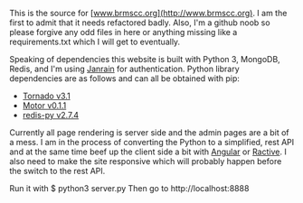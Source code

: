This is the source for [www.brmscc.org](http://www.brmscc.org).  I am the first to admit that it needs refactored badly.  Also, I'm a github noob so please forgive any odd files in here or anything missing like a requirements.txt which I will get to eventually.  

Speaking of dependencies this website is built with Python 3, MongoDB, Redis, and I'm using [Janrain](http://janrain.com/) for authentication. 
Python library dependencies are as follows and can all be obtained with pip:

* [Tornado v3.1](http://www.tornadoweb.org/en/stable/)
* [Motor v0.1.1](http://motor.readthedocs.org/en/stable/)
* [redis-py v2.7.4](https://github.com/andymccurdy/redis-py)

Currently all page rendering is server side and the admin pages are a bit of a mess.  I am in the process of converting the Python to a simplified, rest API and at the same time beef up the client side a bit with [Angular](http://angularjs.org/) or [Ractive](http://www.ractivejs.org/).  I also need to make the site responsive which will probably happen before the switch to the rest API.

Run it with 
    $ python3 server.py
Then go to http://localhost:8888
